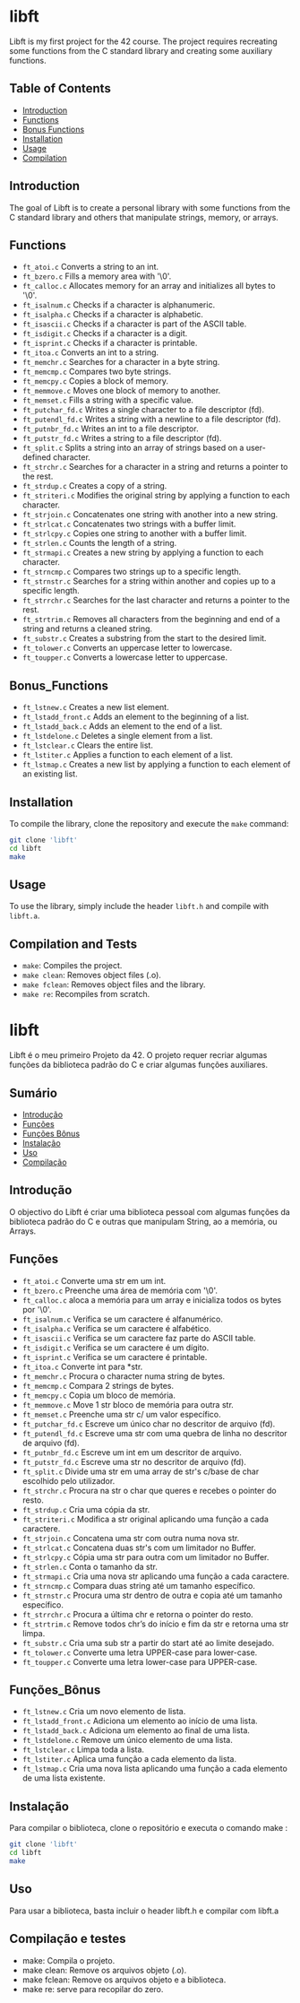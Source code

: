 # libft

Libft is my first project for the 42 course. The project requires recreating some functions from the C standard library and creating some auxiliary functions.

## Table of Contents

- [Introduction](#introduction)
- [Functions](#Functions)
- [Bonus Functions](#Bonus_Functions)
- [Installation](#installation)
- [Usage](#usage)
- [Compilation](#compilation)

## Introduction

The goal of Libft is to create a personal library with some functions from the C standard library and others that manipulate strings, memory, or arrays.

## Functions

- `ft_atoi.c` Converts a string to an int.
- `ft_bzero.c` Fills a memory area with '\0'.
- `ft_calloc.c` Allocates memory for an array and initializes all bytes to '\0'.
- `ft_isalnum.c` Checks if a character is alphanumeric.
- `ft_isalpha.c` Checks if a character is alphabetic.
- `ft_isascii.c` Checks if a character is part of the ASCII table.
- `ft_isdigit.c` Checks if a character is a digit.
- `ft_isprint.c` Checks if a character is printable.
- `ft_itoa.c` Converts an int to a string.
- `ft_memchr.c` Searches for a character in a byte string.
- `ft_memcmp.c` Compares two byte strings.
- `ft_memcpy.c` Copies a block of memory.
- `ft_memmove.c` Moves one block of memory to another.
- `ft_memset.c` Fills a string with a specific value.
- `ft_putchar_fd.c` Writes a single character to a file descriptor (fd).
- `ft_putendl_fd.c` Writes a string with a newline to a file descriptor (fd).
- `ft_putnbr_fd.c` Writes an int to a file descriptor.
- `ft_putstr_fd.c` Writes a string to a file descriptor (fd).
- `ft_split.c` Splits a string into an array of strings based on a user-defined character.
- `ft_strchr.c` Searches for a character in a string and returns a pointer to the rest.
- `ft_strdup.c` Creates a copy of a string.
- `ft_striteri.c` Modifies the original string by applying a function to each character.
- `ft_strjoin.c` Concatenates one string with another into a new string.
- `ft_strlcat.c` Concatenates two strings with a buffer limit.
- `ft_strlcpy.c` Copies one string to another with a buffer limit.
- `ft_strlen.c` Counts the length of a string.
- `ft_strmapi.c` Creates a new string by applying a function to each character.
- `ft_strncmp.c` Compares two strings up to a specific length.
- `ft_strnstr.c` Searches for a string within another and copies up to a specific length.
- `ft_strrchr.c` Searches for the last character and returns a pointer to the rest.
- `ft_strtrim.c` Removes all characters from the beginning and end of a string and returns a cleaned string.
- `ft_substr.c` Creates a substring from the start to the desired limit.
- `ft_tolower.c` Converts an uppercase letter to lowercase.
- `ft_toupper.c` Converts a lowercase letter to uppercase.

## Bonus_Functions

- `ft_lstnew.c` Creates a new list element.
- `ft_lstadd_front.c` Adds an element to the beginning of a list.
- `ft_lstadd_back.c` Adds an element to the end of a list.
- `ft_lstdelone.c` Deletes a single element from a list.
- `ft_lstclear.c` Clears the entire list.
- `ft_lstiter.c` Applies a function to each element of a list.
- `ft_lstmap.c` Creates a new list by applying a function to each element of an existing list.

## Installation

To compile the library, clone the repository and execute the `make` command:

```bash
git clone 'libft'
cd libft
make
```

## Usage

To use the library, simply include the header `libft.h` and compile with `libft.a`.

## Compilation and Tests

- `make`: Compiles the project.
- `make clean`: Removes object files (.o).
- `make fclean`: Removes object files and the library.
- `make re`: Recompiles from scratch.




# libft

Libft é o meu primeiro Projeto da 42. O projeto requer recriar algumas funções da biblioteca padrão do C e criar algumas funções auxiliares.


## Sumário

- [Introdução](#Introdução)
- [Funções](#Funções)
- [Funções Bônus](#Funções_Bônus)
- [Instalação](#Instalação)
- [Uso](#Uso)
- [Compilação](#Compilação)


## Introdução

O objectivo do Libft é criar uma biblioteca pessoal com algumas funções da biblioteca padrão do C e outras que manipulam String, ao a memória, ou Arrays.


## Funções

- `ft_atoi.c` Converte uma str em um int.
- `ft_bzero.c` Preenche uma área de memória com '\0'.
- `ft_calloc.c` aloca a memória para um array e inicializa todos os bytes por '\0'.
- `ft_isalnum.c` Verifica se um caractere é alfanumérico.
- `ft_isalpha.c` Verifica se um caractere é alfabético.
- `ft_isascii.c` Verifica se um caractere faz parte do ASCII table.
- `ft_isdigit.c` Verifica se um caractere é um dígito.
- `ft_isprint.c` Verifica se um caractere é printable.
- `ft_itoa.c` Converte int para *str.
- `ft_memchr.c` Procura o character numa string de bytes.
- `ft_memcmp.c` Compara 2 strings de bytes.
- `ft_memcpy.c` Copia um bloco de memória.
- `ft_memmove.c` Move 1 str bloco de memória para outra str.
- `ft_memset.c` Preenche uma str c/ um valor específico.
- `ft_putchar_fd.c` Escreve um único char no descritor de arquivo (fd).
- `ft_putendl_fd.c` Escreve uma str com uma quebra de linha no descritor de arquivo (fd).
- `ft_putnbr_fd.c` Escreve um int em um descritor de arquivo.
- `ft_putstr_fd.c` Escreve uma str no descritor de arquivo (fd).
- `ft_split.c` Divide uma str em uma array de str's c/base de char escolhido pelo utilizador.
- `ft_strchr.c` Procura na str o char que queres e recebes o pointer do resto.
- `ft_strdup.c` Cria uma cópia da str.
- `ft_striteri.c` Modifica a str original aplicando uma função a cada caractere.
- `ft_strjoin.c` Concatena uma str com outra numa nova str.
- `ft_strlcat.c` Concatena duas str's com um limitador no Buffer.
- `ft_strlcpy.c` Cópia uma str para outra com um limitador no Buffer.
- `ft_strlen.c` Conta o tamanho da str.
- `ft_strmapi.c` Cria uma nova str aplicando uma função a cada caractere.
- `ft_strncmp.c` Compara duas string até um tamanho específico.
- `ft_strnstr.c` Procura uma str dentro de outra e copia até um tamanho específico.
- `ft_strrchr.c` Procura a última chr e retorna o pointer do resto.
- `ft_strtrim.c` Remove todos chr’s do início e fim da str e retorna uma str limpa.
- `ft_substr.c` Cria uma sub str a partir do start até ao limite desejado.
- `ft_tolower.c` Converte uma letra UPPER-case para lower-case.
- `ft_toupper.c` Converte uma letra lower-case para UPPER-case.

## Funções_Bônus

- `ft_lstnew.c` Cria um novo elemento de lista.
- `ft_lstadd_front.c` Adiciona um elemento ao início de uma lista.
- `ft_lstadd_back.c` Adiciona um elemento ao final de uma lista.
- `ft_lstdelone.c` Remove um único elemento de uma lista.
- `ft_lstclear.c` Limpa toda a lista.
- `ft_lstiter.c` Aplica uma função a cada elemento da lista.
- `ft_lstmap.c` Cria uma nova lista aplicando uma função a cada elemento de uma lista existente.


## Instalação

Para compilar o biblioteca, clone o repositório e executa o comando make :

```bash
git clone 'libft'
cd libft
make
```


## Uso

Para usar a biblioteca, basta incluir o header libft.h e compilar com libft.a


## Compilação e testes

- make: Compila o projeto.
- make clean: Remove os arquivos objeto (.o).
- make fclean: Remove os arquivos objeto e a biblioteca.
- make re: serve para recopilar do zero.
